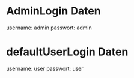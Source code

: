 # AdminLogin Daten
username: admin
passwort: admin

# defaultUserLogin Daten
username: user
passwort: user